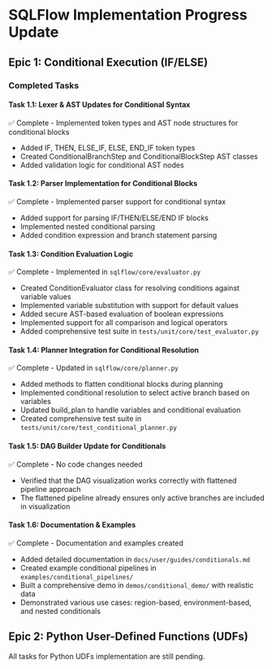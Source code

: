 # SQLFlow Implementation Progress Update

## Epic 1: Conditional Execution (IF/ELSE)

### Completed Tasks

#### Task 1.1: Lexer & AST Updates for Conditional Syntax
✅ Complete - Implemented token types and AST node structures for conditional blocks
- Added IF, THEN, ELSE_IF, ELSE, END_IF token types
- Created ConditionalBranchStep and ConditionalBlockStep AST classes
- Added validation logic for conditional AST nodes

#### Task 1.2: Parser Implementation for Conditional Blocks
✅ Complete - Implemented parser support for conditional syntax
- Added support for parsing IF/THEN/ELSE/END IF blocks
- Implemented nested conditional parsing
- Added condition expression and branch statement parsing

#### Task 1.3: Condition Evaluation Logic
✅ Complete - Implemented in `sqlflow/core/evaluator.py`
- Created ConditionEvaluator class for resolving conditions against variable values
- Implemented variable substitution with support for default values
- Added secure AST-based evaluation of boolean expressions
- Implemented support for all comparison and logical operators
- Added comprehensive test suite in `tests/unit/core/test_evaluator.py`

#### Task 1.4: Planner Integration for Conditional Resolution
✅ Complete - Updated in `sqlflow/core/planner.py`
- Added methods to flatten conditional blocks during planning
- Implemented conditional resolution to select active branch based on variables
- Updated build_plan to handle variables and conditional evaluation
- Created comprehensive test suite in `tests/unit/core/test_conditional_planner.py`

#### Task 1.5: DAG Builder Update for Conditionals
✅ Complete - No code changes needed
- Verified that the DAG visualization works correctly with flattened pipeline approach
- The flattened pipeline already ensures only active branches are included in visualization

#### Task 1.6: Documentation & Examples
✅ Complete - Documentation and examples created
- Added detailed documentation in `docs/user/guides/conditionals.md`
- Created example conditional pipelines in `examples/conditional_pipelines/`
- Built a comprehensive demo in `demos/conditional_demo/` with realistic data
- Demonstrated various use cases: region-based, environment-based, and nested conditionals

## Epic 2: Python User-Defined Functions (UDFs)

All tasks for Python UDFs implementation are still pending. 